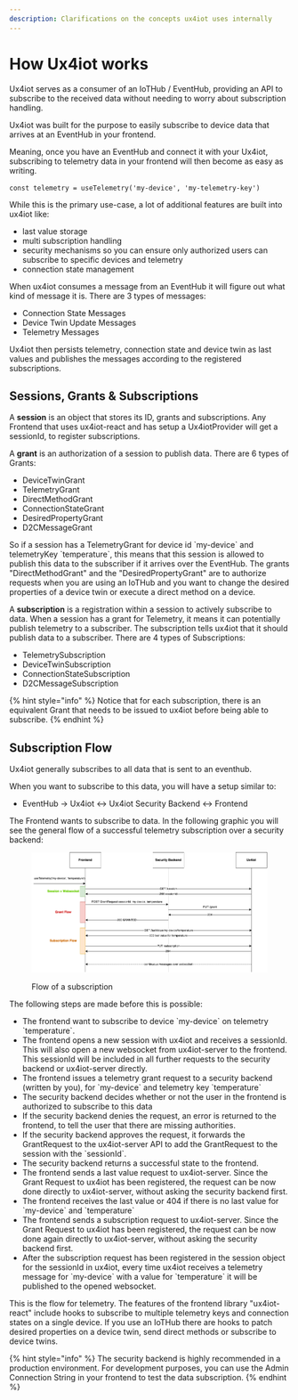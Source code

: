 ```yaml
---
description: Clarifications on the concepts ux4iot uses internally
---
```


# How Ux4iot works

Ux4iot serves as a consumer of an IoTHub / EventHub, providing an API to subscribe to the received data without needing to worry about subscription handling.

Ux4iot was built for the purpose to easily subscribe to device data that arrives at an EventHub in your frontend.

Meaning, once you have an EventHub and connect it with your Ux4iot, subscribing to telemetry data in your frontend will then become as easy as writing.

```
const telemetry = useTelemetry('my-device', 'my-telemetry-key')
```

While this is the primary use-case, a lot of additional features are built into ux4iot like:

* last value storage
* multi subscription handling
* security mechanisms so you can ensure only authorized users can subscribe to specific devices and telemetry
* connection state management

When ux4iot consumes a message from an EventHub it will figure out what kind of message it is. There are 3 types of messages:

* Connection State Messages
* Device Twin Update Messages
* Telemetry Messages

Ux4iot then persists telemetry, connection state and device twin as last values and publishes the messages according to the registered subscriptions.

## Sessions, Grants & Subscriptions

A **session** is an object that stores its ID, grants and subscriptions. Any Frontend that uses ux4iot-react and has setup a Ux4iotProvider will get a sessionId, to register subscriptions.

A **grant** is an authorization of a session to publish data. There are 6 types of Grants:

* DeviceTwinGrant&#x20;
* TelemetryGrant&#x20;
* DirectMethodGrant&#x20;
* ConnectionStateGrant&#x20;
* DesiredPropertyGrant&#x20;
* D2CMessageGrant

So if a session has a TelemetryGrant for device id \`my-device\` and telemetryKey \`temperature\`, this means that this session is allowed to publish this data to the subscriber if it arrives over the EventHub. The grants "DirectMethodGrant" and the "DesiredPropertyGrant" are to authorize requests when you are using an IoTHub and you want to change the desired properties of a device twin or execute a direct method on a device.

A **subscription** is a registration within a session to actively subscribe to data. When a session has a grant for Telemetry, it means it can potentially publish telemetry to a subscriber. The subscription tells ux4iot that it should publish data to a subscriber. There are 4 types of Subscriptions:

* TelemetrySubscription
* DeviceTwinSubscription
* ConnectionStateSubscription
* D2CMessageSubscription

{% hint style="info" %}
Notice that for each subscription, there is an equivalent Grant that needs to be issued to ux4iot before being able to subscribe.
{% endhint %}

## Subscription Flow

Ux4iot generally subscribes to all data that is sent to an eventhub.

When you want to subscribe to this data, you will have a setup similar to:

* EventHub -> Ux4iot <-> Ux4iot Security Backend <-> Frontend

The Frontend wants to subscribe to data. In the following graphic you will see the general flow of a successful telemetry subscription over a security backend:

<figure><img src=".gitbook/assets/ux4iot subscription flow.drawio.png" alt=""><figcaption><p>Flow of a subscription</p></figcaption></figure>

The following steps are made before this is possible:

* The frontend want to subscribe to device \`my-device\` on telemetry \`temperature\`.
* The frontend opens a new session with ux4iot and receives a sessionId. This will also open a new websocket from ux4iot-server to the frontend. This sessionId will be included in all further requests to the security backend or ux4iot-server directly.
* The frontend issues a telemetry grant request to a security backend (written by you), for \`my-device\` and telemetry key \`temperature\`
* The security backend decides whether or not the user in the frontend is authorized to subscribe to this data
* If the security backend denies the request, an error is returned to the frontend, to tell the user that there are missing authorities.
* If the security backend approves the request, it forwards the GrantRequest to the ux4iot-server API to add the GrantRequest to the session with the \`sessionId\`.
* The security backend returns a successful state to the frontend.
* The frontend sends a last value request to ux4iot-server. Since the Grant Request to ux4iot has been registered, the request can be now done directly to ux4iot-server, without asking the security backend first.
* The frontend receives the last value or 404 if there is no last value for \`my-device\` and \`temperature\`
* The frontend sends a subscription request to ux4iot-server. Since the Grant Request to ux4iot has been registered, the request can be now done again directly to ux4iot-server, without asking the security backend first.
* After the subscription request has been registered in the session object for the sessionId in ux4iot, every time ux4iot receives a telemetry message for \`my-device\` with a value for \`temperature\` it will be published to the opened websocket.&#x20;

This is the flow for telemetry. The features of the frontend library "ux4iot-react" include hooks to subscribe to multiple telemetry keys and connection states on a single device. If you use an IoTHub there are hooks to patch desired properties on a device twin, send direct methods or subscribe to device twins.

{% hint style="info" %}
The security backend is highly recommended in a production environment. For development purposes, you can use the Admin Connection String in your frontend to test the data subscription.
{% endhint %}
